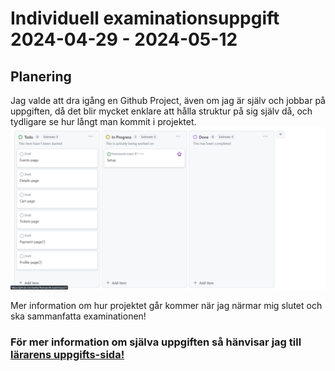 # Individuell examinationsuppgift 2024-04-29 - 2024-05-12

## Planering

Jag valde att dra igång en Github Project, även om jag är själv och jobbar på uppgiften, då det blir mycket enklare att hålla struktur på sig själv då, och tydligare se hur långt man kommit i projektet.
![Bild på min Github Project](./readme-assets/image.png)

Mer information om hur projektet går kommer när jag närmar mig slutet och ska sammanfatta examinationen!

### För mer information om själva uppgiften så hänvisar jag till [lärarens uppgifts-sida!](https://github.com/Santosnr6/react_ind-examination?tab=readme-ov-)

